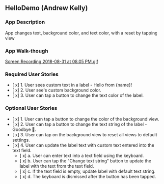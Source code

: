 ## HelloDemo (Andrew Kelly)

### App Description
App changes text, background color, and text color, with a reset by tapping view

### App Walk-though

<div class="cloudapp-embed" data-slug="d3af41ecdd69"><a href="https://cl.ly/d3af41ecdd69">Screen Recording 2018-08-31 at 08.05 PM.gif</a><script async src="https://embed.cl.ly/embedded.gz.js" charset="utf-8"></script></div>

### Required User Stories
- [ x] 1. User sees custom text in a label - Hello from {name}!
- [ x] 2. User see's custom background color.
- [ x] 3. User can tap a button to change the text color of the label.

### Optional User Stories
- [ x] 1. User can tap a button to change the color of the background view.
- [ x] 2. User can tap a button to change the text string of the label - Goodbye 👋.
- [ x] 3. User can tap on the background view to reset all views to default settings.
- [ x] 4. User can update the label text with custom text entered into the text field.
   - [ x] a. User can enter text into a text field using the keyboard.
   - [ x] b. User can tap the "Change text string" button to update the label with the text from the text field.
   - [ x] c. If the text field is empty, update label with default text string.
   - [ x] d. The keyboard is dismissed after the button has been tapped.
